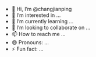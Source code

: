 - 👋 Hi, I’m @changjianping
- 👀 I’m interested in ...
- 🌱 I’m currently learning ...
- 💞️ I’m looking to collaborate on ...
- 📫 How to reach me ...
- 😄 Pronouns: ...
- ⚡ Fun fact: ...

<!---
changjianping/changjianping is a ✨ special ✨ repository because its `README.md` (this file) appears on your GitHub profile.
You can click the Preview link to take a look at your changes.
--->
